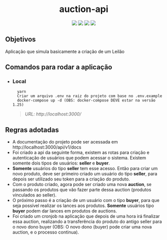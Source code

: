 <div align="center"><h1>auction-api</h1></div>

<div align="center">
  <img src="https://img.shields.io/static/v1?label=express&message=^4.17.3&color=000000&logo=Express" />
  <img src="https://img.shields.io/static/v1?label=node&message=%3E=16&color=339933&logo=Node.js" />
  <img src="https://img.shields.io/static/v1?label=TypeORM&message=^0.2.411&color=red" />
  <img src="https://img.shields.io/static/v1?label=typescript&message=^5.0.4&color=3178C6&logo=Typescript" />
</div>

## Objetivos

Aplicação que simula basicamente a criação de um Leilão

## Comandos para rodar a aplicação

  - ### Local
    ```
      yarn
      Criar um arquivo .env na raiz do projeto com base no .env.example
      docker-compose up -d (OBS: docker-compose DEVE estar na versão 1.25)
    ```
    > *URL: http://localhost:3000/*


<summary><h2>Regras adotadas</h2></summary>

- A documentação do projeto pode ser acessada em http://localhost:3000/api/v1/docs
- Foi criado a api da seguinte forma, existem as rotas para criação e autenticação de usuários que podem acessar o sistema. Existem somente dois tipos de usuários: **seller** e **buyer**.
- **Somente** usuários do tipo **seller** tem esse acesso. Então para criar um novo produto, deve ser primeiro criado um usuário do tipo **seller**, para depois ser utilizado seu token para a criação do produto.
- Com o produto criado, agora pode ser criado uma nova **auction**, se passando os produtos que vão fazer parte dessa auction (produtos vinculados ao seller).
- O próximo passo é a criação de um usuário com o tipo **buyer**, para que seja possível realizar os lances aos produtos. **Somente** usuários tipo **buyer** podem dar lances em produtos de auctions.
- Foi criado um cronjob na aplicação que depois de uma hora irá finalizar essa auction, realizando a transferência do produto do antigo seller para o novo dono buyer (OBS: O novo dono (buyer) pode criar uma nova auction, e o processo continua).